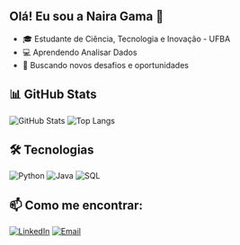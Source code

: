 ## Olá! Eu sou a Naira Gama 👋

- 🎓 Estudante de Ciência, Tecnologia e Inovação - UFBA  
- 💻 Aprendendo Analisar Dados
- 🚀 Buscando novos desafios e oportunidades  

## 📊 GitHub Stats
![GitHub Stats](https://github-readme-stats.vercel.app/api?username=nairagama&show_icons=true&theme=radical)
![Top Langs](https://github-readme-stats.vercel.app/api/top-langs/?username=nairagama&layout=compact&langs_count=5&theme=radical)

## 🛠️ Tecnologias
![Python](https://img.shields.io/badge/-Python-05122A?style=flat&logo=python)
![Java](https://img.shields.io/badge/-Java-05122A?style=flat&logo=openjdk)
![SQL](https://img.shields.io/badge/-SQL-05122A?style=flat&logo=mysql)

## 📫 Como me encontrar:
[![LinkedIn](https://img.shields.io/badge/-LinkedIn-blue?style=flat&logo=linkedin&logoColor=white)](https://www.linkedin.com/in/naira-gama-bb233a252/)
[![Email](https://img.shields.io/badge/-Email-red?style=flat&logo=gmail&logoColor=white)](mailto:nairagama210@gmail.com)
